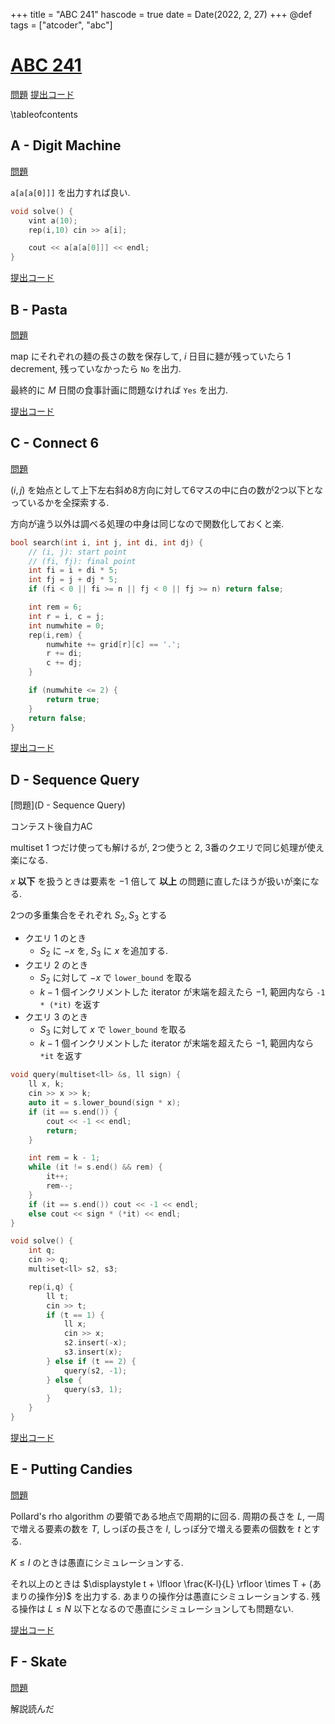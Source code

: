+++
title = "ABC 241"
hascode = true
date = Date(2022, 2, 27)
+++
@def tags = ["atcoder", "abc"]

# [ABC 241](https://atcoder.jp/contests/abc241)

[問題]()
[提出コード]()


\tableofcontents

## A - Digit Machine

[問題](https://atcoder.jp/contests/abc241/tasks/abc241_a)

`a[a[a[0]]]` を出力すれば良い.

```cpp
void solve() {
    vint a(10);
    rep(i,10) cin >> a[i];

    cout << a[a[a[0]]] << endl;
}
```

[提出コード](https://atcoder.jp/contests/abc241/submissions/29661027)

## B - Pasta

[問題](https://atcoder.jp/contests/abc241/tasks/abc241_b)

map にそれぞれの麺の長さの数を保存して, $i$ 日目に麺が残っていたら 1 decrement,
残っていなかったら `No` を出力.

最終的に $M$ 日間の食事計画に問題なければ `Yes` を出力.

[提出コード](https://atcoder.jp/contests/abc241/submissions/29665073)


## C - Connect 6

[問題](https://atcoder.jp/contests/abc241/tasks/abc241_c)

$(i, j)$ を始点として上下左右斜め8方向に対して6マスの中に白の数が2つ以下となっているかを全探索する.

方向が違う以外は調べる処理の中身は同じなので関数化しておくと楽.

```cpp
bool search(int i, int j, int di, int dj) {
    // (i, j): start point
    // (fi, fj): final point
    int fi = i + di * 5;
    int fj = j + dj * 5;
    if (fi < 0 || fi >= n || fj < 0 || fj >= n) return false;

    int rem = 6;
    int r = i, c = j;
    int numwhite = 0;
    rep(i,rem) {
        numwhite += grid[r][c] == '.';
        r += di;
        c += dj;
    }

    if (numwhite <= 2) {
        return true;
    }
    return false;
}
```

[提出コード](https://atcoder.jp/contests/abc241/submissions/29716734)

## D - Sequence Query

[問題](D - Sequence Query)

コンテスト後自力AC

multiset 1 つだけ使っても解けるが, 2つ使うと 2, 3番のクエリで同じ処理が使え楽になる.

$x$ **以下** を扱うときは要素を $-1$ 倍して **以上** の問題に直したほうが扱いが楽になる.

2つの多重集合をそれぞれ $S_2, S_3$ とする

- クエリ 1 のとき
  - $S_2$ に $-x$ を, $S_3$ に $x$ を追加する.
- クエリ 2 のとき
  - $S_2$ に対して $-x$ で `lower_bound` を取る
  - $k-1$ 個インクリメントした iterator が末端を超えたら $-1$, 範囲内なら `-1 * (*it)` を返す
- クエリ 3 のとき
  - $S_3$ に対して $x$ で `lower_bound` を取る
  - $k-1$ 個インクリメントした iterator が末端を超えたら $-1$, 範囲内なら `*it` を返す

```cpp
void query(multiset<ll> &s, ll sign) {
    ll x, k;
    cin >> x >> k;
    auto it = s.lower_bound(sign * x);
    if (it == s.end()) {
        cout << -1 << endl;
        return;
    }

    int rem = k - 1;
    while (it != s.end() && rem) {
        it++;
        rem--;
    }
    if (it == s.end()) cout << -1 << endl;
    else cout << sign * (*it) << endl;
}

void solve() {
    int q;
    cin >> q;
    multiset<ll> s2, s3;

    rep(i,q) {
        ll t;
        cin >> t;
        if (t == 1) {
            ll x;
            cin >> x;
            s2.insert(-x);
            s3.insert(x);
        } else if (t == 2) {
            query(s2, -1);
        } else {
            query(s3, 1);
        }
    }
}
```

[提出コード](https://atcoder.jp/contests/abc241/submissions/29716164)


## E - Putting Candies

[問題](https://atcoder.jp/contests/abc241/tasks/abc241_e)

Pollard's rho algorithm の要領である地点で周期的に回る.
周期の長さを $L$, 一周で増える要素の数を $T$, しっぽの長さを $l$, しっぽ分で増える要素の個数を $t$ とする.

$K \leq l$ のときは愚直にシミュレーションする.

それ以上のときは $\displaystyle t + \lfloor \frac{K-l}{L} \rfloor \times T + (あまりの操作分)$ を出力する.
あまりの操作分は愚直にシミュレーションする.
残る操作は $L \leq N$ 以下となるので愚直にシミュレーションしても問題ない.

[提出コード](https://atcoder.jp/contests/abc241/submissions/29700070)

## F - Skate

[問題](https://atcoder.jp/contests/abc241/tasks/abc241_f)

解説読んだ
